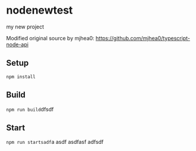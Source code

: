 # nodenewtest

my new project

Modified original source by mjhea0: https://github.com/mjhea0/typescript-node-api

## Setup

`npm install`

## Build

`npm run build`dfsdf

## Start

`npm run startsadf`a
asdf
asdfasf
adfsdf
